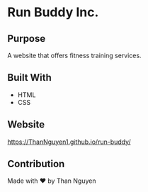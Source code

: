 # Run Buddy Inc.

## Purpose
A website that offers fitness training services.

## Built With
* HTML
* CSS

## Website
https://ThanNguyen1.github.io/run-buddy/

## Contribution
Made with ❤️ by Than Nguyen
